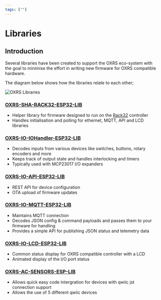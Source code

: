 ```yaml
---
tags: [""]
---
```

# Libraries

## Introduction
Several libraries have been created to support the OXRS eco-system with the goal to minimise the effort in writing new firmware for OXRS compatible hardware.

The diagram below shows how the libraries relate to each other;

![OXRS Libraries](/images/OXRS-SW-Structure.jpg)


### [OXRS-SHA-RACK32-ESP32-LIB](https://github.com/SuperHouse/OXRS-SHA-Rack32-ESP32-LIB)
- Helper library for firmware designed to run on the [Rack32](/docs/hardware/controllers/rack32.md) controller
- Handles initialisation and polling for ethernet, MQTT, API and LCD libraries


### [OXRS-IO-IOHandler-ESP32-LIB](/docs/libraries/esp32-io-handler-library.md)
- Decodes inputs from various devices like switches, buttons, rotary encoders and more
- Keeps track of output state and handles interlocking and timers
- Typically used with MCP23017 I/O expanders


### [OXRS-IO-API-ESP32-LIB](/docs/libraries/esp32-api-library.md)
- REST API for device configuration
- OTA upload of firmware updates


### [OXRS-IO-MQTT-ESP32-LIB](/docs/libraries/esp32-mqtt-library.md)
- Maintains MQTT connection
- Decodes JSON config & command payloads and passes them to your firmware for handling
- Provides a simple API for publishing JSON status and telemetry data


### [OXRS-IO-LCD-ESP32-LIB](/docs/libraries/esp32-lcd-library.md)
- Common status display for OXRS compatible controller with a LCD
- Animated display of the I/O port status

### [OXRS-AC-SENSORS-ESP-LIB](/docs/libraries/esp-sensor-library.md)
- Allows quick easy code intergration for devices with qwiic jst connection support
- Allows the use of 5 different qwiic devices
